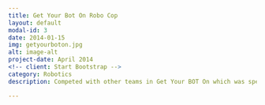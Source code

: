 ```yaml
---
title: Get Your Bot On Robo Cop
layout: default
modal-id: 3
date: 2014-01-15
img: getyourboton.jpg
alt: image-alt
project-date: April 2014
<!-- client: Start Bootstrap -->
category: Robotics
description: Competed with other teams in Get Your BOT On which was specified in designing a robot for helping humans in daily jobs, especially elderly people. Achieved this by designing a robot that could use lights as noises as alarm of different situation for people in need. Built robots with Arduino boards and coded them in C language.

---
```


